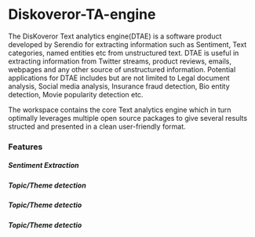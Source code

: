 # Diskoveror-TA-engine

The DisKoveror Text analytics engine(DTAE) is a software product developed by Serendio for extracting information such as Sentiment, Text categories, named entities etc from unstructured text. DTAE is useful in extracting information from Twitter streams, product reviews, emails, webpages and any other source of unstructured information. Potential applications for DTAE includes but are not limited to Legal document analysis, Social media analysis, Insurance fraud detection, Bio entity detection, Movie popularity detection etc.


The workspace contains the core Text analytics engine which in turn optimally leverages multiple open source packages
to give several results structed and presented in a clean user-friendly format.


### Features

##### Sentiment Extraction
##### Topic/Theme detection
##### Topic/Theme detectio
##### Topic/Theme detectio
